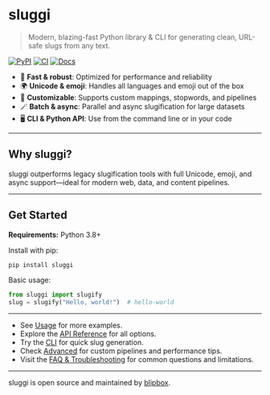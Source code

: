 # sluggi

> Modern, blazing-fast Python library & CLI for generating clean, URL-safe slugs from any text.

[![PyPI](https://img.shields.io/pypi/v/sluggi.svg)](https://pypi.org/project/sluggi/)
[![CI](https://github.com/blip-box/sluggi/actions/workflows/ci.yml/badge.svg)](https://github.com/blip-box/sluggi/actions/workflows/ci.yml)
[![Docs](https://github.com/blip-box/sluggi/actions/workflows/deploy-docs.yml/badge.svg)](https://blip-box.github.io/sluggi/)

- 🚀 **Fast & robust**: Optimized for performance and reliability
- 🌍 **Unicode & emoji**: Handles all languages and emoji out of the box
- 🧩 **Customizable**: Supports custom mappings, stopwords, and pipelines
- 🪄 **Batch & async**: Parallel and async slugification for large datasets
- 🖥️ **CLI & Python API**: Use from the command line or in your code

---

## Why sluggi?

sluggi outperforms legacy slugification tools with full Unicode, emoji, and async support—ideal for modern web, data, and content pipelines.

---

## Get Started

**Requirements:** Python 3.8+

Install with pip:

```bash
pip install sluggi
```

Basic usage:

```python
from sluggi import slugify
slug = slugify("Hello, world!")  # hello-world
```

---

- See [Usage](usage.md) for more examples.
- Explore the [API Reference](api.md) for all options.
- Try the [CLI](cli.md) for quick slug generation.
- Check [Advanced](advanced.md) for custom pipelines and performance tips.
- Visit the [FAQ & Troubleshooting](faq.md) for common questions and limitations.

---

sluggi is open source and maintained by [blipbox](https://github.com/blip-box).
